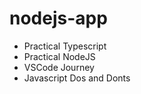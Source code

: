 # nodejs-app
- Practical Typescript 
- Practical  NodeJS
- VSCode Journey
- Javascript Dos and Donts  

